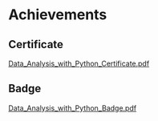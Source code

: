 

# Achievements
## Certificate
[Data_Analysis_with_Python_Certificate.pdf](https://prod-files-secure.s3.us-west-2.amazonaws.com/03e82b26-cccb-4906-bb56-adabcbdc0655/1aa3a050-2338-4a85-85d5-899bad17a31c/Data_Analysis_with_Python_Certificate.pdf?X-Amz-Algorithm=AWS4-HMAC-SHA256&X-Amz-Content-Sha256=UNSIGNED-PAYLOAD&X-Amz-Credential=ASIAZI2LB4664VXEWGZR%2F20250205%2Fus-west-2%2Fs3%2Faws4_request&X-Amz-Date=20250205T171300Z&X-Amz-Expires=3600&X-Amz-Security-Token=IQoJb3JpZ2luX2VjEDAaCXVzLXdlc3QtMiJGMEQCIHcNEcshQjPGrS8wkJuFHXv2W2mGUHMvxXbpTHDV4KO0AiALaNuyvrmLRx0dlTFGLndW1sYyaBzHNK%2FeI2F%2FjKXoyyr%2FAwhJEAAaDDYzNzQyMzE4MzgwNSIM3BcX8TJGZvmDkut0KtwDIAXGwZSEDZ%2BJPGvDtmm3IrsWZYhhy9bhHk3WruTbGF7OZzdaNpN9jgcyU2YIdbDJ0OvNxC7h2DsCyBkGp13ycMlLFivRe4KxcwLkfYVT2P163wHANtorn%2BGQxjeoZ1UhvK5bzsuhF4UpLkFxAkfZeAqEf25U%2Ft4MNd9gkxTbxMOrxQEEI3H%2BBVW8L5XzK4bn9kPnESX%2BmeoaBDhmXnGmks%2Fh1JQyIaZEkOiUYGXMWMo63Vf28BSwXuLv0OqvEWhXK61SZtrtkLmzP7lc2ewkf4kMjM%2BcWkIglsw95DC0qry56FW%2B3hmitZOH5GloGVa6qiUeiAAK7CZkRuY0mSGsfTofNPon24NFFk9zbZsOhyiK0knooiaL3N5CD3IZoA7vYE0FLDldetxRxkDkUTd7UHkBfJSj2lLAaD%2FlrbIY62JMyRpjj73g3%2Fv59YEymYWS6b19zQ%2B1YMq2B4hU25x9UXtvfq84YlMt8ebAju3E%2B2WJRhZkYiYMpJvOXmuO7DYHlA2B7sCZS50wxTNZGhOquVxNr6IKBlxQPO97I2jwdNq9Nss1rbyd%2B1ra9%2B5syMw5t4oh9dme8kED1uiY7T99yZuJB5jlDgOEF9UD6Si8572pDTjxAAWjMCcC7xkwpZ2OvQY6pgF5N33novAHW4%2FGwxnK5kL2zRW7bGiomoRtL%2BlLwta%2BDKoK8XL%2FjEJF5oeiz4D35NTeyRu5K4C4TD%2B5%2FjNOKMTSGE4p5I6Rli696RNkC2kzK9HI7q6jjbvcXiMH5ObU4zhw6BI16blVzKwt6FadtQhfOJKMnbQFNzck33DW9YN9DNVgUSPiKePoJW5Ckh3BxfOA67jv3GqEnCylbZz6Vlbvvk5YqaWk&X-Amz-Signature=f19a32f914a728baafe8d86d134b43e8b9a201f469acd543f24281bc06dcc888&X-Amz-SignedHeaders=host&x-id=GetObject)
## Badge
[Data_Analysis_with_Python_Badge.pdf](https://prod-files-secure.s3.us-west-2.amazonaws.com/03e82b26-cccb-4906-bb56-adabcbdc0655/4fa9bcf8-b584-40dd-8775-c0bfadf6a6f0/Data_Analysis_with_Python_Badge.pdf?X-Amz-Algorithm=AWS4-HMAC-SHA256&X-Amz-Content-Sha256=UNSIGNED-PAYLOAD&X-Amz-Credential=ASIAZI2LB4664VXEWGZR%2F20250205%2Fus-west-2%2Fs3%2Faws4_request&X-Amz-Date=20250205T171300Z&X-Amz-Expires=3600&X-Amz-Security-Token=IQoJb3JpZ2luX2VjEDAaCXVzLXdlc3QtMiJGMEQCIHcNEcshQjPGrS8wkJuFHXv2W2mGUHMvxXbpTHDV4KO0AiALaNuyvrmLRx0dlTFGLndW1sYyaBzHNK%2FeI2F%2FjKXoyyr%2FAwhJEAAaDDYzNzQyMzE4MzgwNSIM3BcX8TJGZvmDkut0KtwDIAXGwZSEDZ%2BJPGvDtmm3IrsWZYhhy9bhHk3WruTbGF7OZzdaNpN9jgcyU2YIdbDJ0OvNxC7h2DsCyBkGp13ycMlLFivRe4KxcwLkfYVT2P163wHANtorn%2BGQxjeoZ1UhvK5bzsuhF4UpLkFxAkfZeAqEf25U%2Ft4MNd9gkxTbxMOrxQEEI3H%2BBVW8L5XzK4bn9kPnESX%2BmeoaBDhmXnGmks%2Fh1JQyIaZEkOiUYGXMWMo63Vf28BSwXuLv0OqvEWhXK61SZtrtkLmzP7lc2ewkf4kMjM%2BcWkIglsw95DC0qry56FW%2B3hmitZOH5GloGVa6qiUeiAAK7CZkRuY0mSGsfTofNPon24NFFk9zbZsOhyiK0knooiaL3N5CD3IZoA7vYE0FLDldetxRxkDkUTd7UHkBfJSj2lLAaD%2FlrbIY62JMyRpjj73g3%2Fv59YEymYWS6b19zQ%2B1YMq2B4hU25x9UXtvfq84YlMt8ebAju3E%2B2WJRhZkYiYMpJvOXmuO7DYHlA2B7sCZS50wxTNZGhOquVxNr6IKBlxQPO97I2jwdNq9Nss1rbyd%2B1ra9%2B5syMw5t4oh9dme8kED1uiY7T99yZuJB5jlDgOEF9UD6Si8572pDTjxAAWjMCcC7xkwpZ2OvQY6pgF5N33novAHW4%2FGwxnK5kL2zRW7bGiomoRtL%2BlLwta%2BDKoK8XL%2FjEJF5oeiz4D35NTeyRu5K4C4TD%2B5%2FjNOKMTSGE4p5I6Rli696RNkC2kzK9HI7q6jjbvcXiMH5ObU4zhw6BI16blVzKwt6FadtQhfOJKMnbQFNzck33DW9YN9DNVgUSPiKePoJW5Ckh3BxfOA67jv3GqEnCylbZz6Vlbvvk5YqaWk&X-Amz-Signature=86c90973d7429a05deb70578ec4d45dd08f2d5b90744679b1ac1fee92cfd5e6a&X-Amz-SignedHeaders=host&x-id=GetObject)
